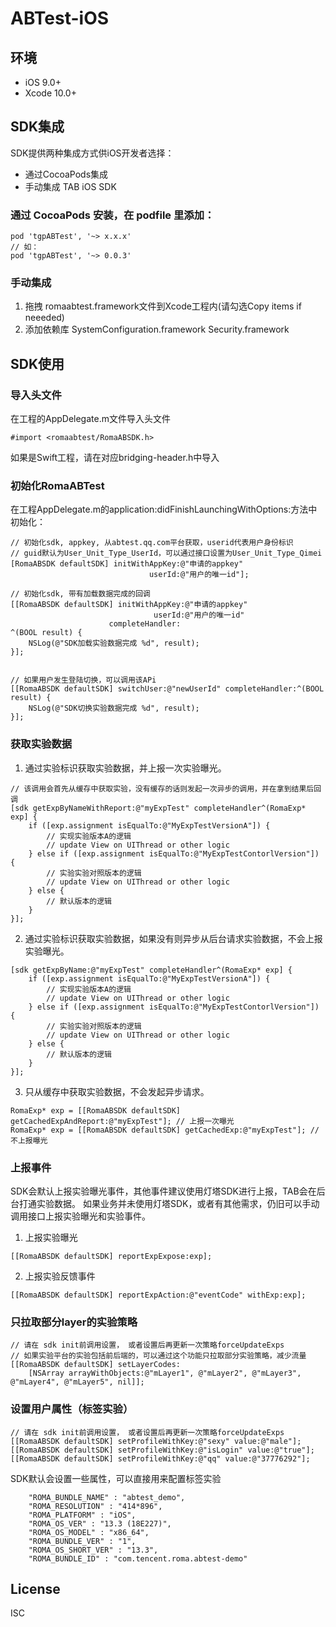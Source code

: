 # ABTest-iOS

## 环境
* iOS 9.0+
* Xcode 10.0+

## SDK集成
SDK提供两种集成方式供iOS开发者选择：
- 通过CocoaPods集成
- 手动集成 TAB iOS SDK 

### 通过 CocoaPods 安装，在 podfile 里添加：

```
pod 'tgpABTest', '~> x.x.x'
// 如：
pod 'tgpABTest', '~> 0.0.3'
```
### 手动集成
1. 拖拽 romaabtest.framework文件到Xcode工程内(请勾选Copy items if neeeded)
2. 添加依赖库 SystemConfiguration.framework Security.framework

## SDK使用

### 导入头文件

在工程的AppDelegate.m文件导入头文件

```
#import <romaabtest/RomaABSDK.h>
```
如果是Swift工程，请在对应bridging-header.h中导入

### 初始化RomaABTest

在工程AppDelegate.m的application:didFinishLaunchingWithOptions:方法中初始化：

```
// 初始化sdk, appkey, 从abtest.qq.com平台获取，userid代表用户身份标识
// guid默认为User_Unit_Type_UserId，可以通过接口设置为User_Unit_Type_Qimei
[RomaABSDK defaultSDK] initWithAppKey:@"申请的appkey" 
                               userId:@"用户的唯一id"]; 

// 初始化sdk, 带有加载数据完成的回调
[[RomaABSDK defaultSDK] initWithAppKey:@"申请的appkey" 
                                userId:@"用户的唯一id"
                      completeHandler:
^(BOOL result) {
    NSLog(@"SDK加载实验数据完成 %d", result);
}];


// 如果用户发生登陆切换，可以调用该APi
[[RomaABSDK defaultSDK] switchUser:@"newUserId" completeHandler:^(BOOL result) {
    NSLog(@"SDK切换实验数据完成 %d", result);
}];
```

### 获取实验数据

1. 通过实验标识获取实验数据，并上报一次实验曝光。

```
// 该调用会首先从缓存中获取实验，没有缓存的话则发起一次异步的调用，并在拿到结果后回调
[sdk getExpByNameWithReport:@"myExpTest" completeHandler^(RomaExp* exp] {
    if ([exp.assignment isEqualTo:@"MyExpTestVersionA"]) {
        // 实现实验版本A的逻辑
        // update View on UIThread or other logic
    } else if ([exp.assignment isEqualTo:@"MyExpTestContorlVersion"]) {
        // 实验实验对照版本的逻辑
        // update View on UIThread or other logic
    } else {
        // 默认版本的逻辑
    }
}];

```

2. 通过实验标识获取实验数据，如果没有则异步从后台请求实验数据，不会上报实验曝光。

```
[sdk getExpByName:@"myExpTest" completeHandler^(RomaExp* exp] {
    if ([exp.assignment isEqualTo:@"MyExpTestVersionA"]) {
        // 实现实验版本A的逻辑
        // update View on UIThread or other logic
    } else if ([exp.assignment isEqualTo:@"MyExpTestContorlVersion"]) {
        // 实验实验对照版本的逻辑
        // update View on UIThread or other logic
    } else {
        // 默认版本的逻辑
    }
}];
```

3. 只从缓存中获取实验数据，不会发起异步请求。

```
RomaExp* exp = [[RomaABSDK defaultSDK] getCachedExpAndReport:@"myExpTest"]; // 上报一次曝光
RomaExp* exp = [[RomaABSDK defaultSDK] getCachedExp:@"myExpTest"]; // 不上报曝光
```

### 上报事件

SDK会默认上报实验曝光事件，其他事件建议使用灯塔SDK进行上报，TAB会在后台打通实验数据。
如果业务并未使用灯塔SDK，或者有其他需求，仍旧可以手动调用接口上报实验曝光和实验事件。

1. 上报实验曝光

```
[[RomaABSDK defaultSDK] reportExpExpose:exp];
```

2. 上报实验反馈事件

```
[[RomaABSDK defaultSDK] reportExpAction:@"eventCode" withExp:exp];
```

### 只拉取部分layer的实验策略

```
// 请在 sdk init前调用设置， 或者设置后再更新一次策略forceUpdateExps
// 如果实验平台的实验包括前后端的，可以通过这个功能只拉取部分实验策略，减少流量
[[RomaABSDK defaultSDK] setLayerCodes:
    [NSArray arrayWithObjects:@"mLayer1", @"mLayer2", @"mLayer3", @"mLayer4", @"mLayer5", nil]];
```

### 设置用户属性（标签实验）

```
// 请在 sdk init前调用设置， 或者设置后再更新一次策略forceUpdateExps
[[RomaABSDK defaultSDK] setProfileWithKey:@"sexy" value:@"male"];
[[RomaABSDK defaultSDK] setProfileWithKey:@"isLogin" value:@"true"];
[[RomaABSDK defaultSDK] setProfileWithKey:@"qq" value:@"37776292"];
```

SDK默认会设置一些属性，可以直接用来配置标签实验

```
    "ROMA_BUNDLE_NAME" : "abtest_demo",
    "ROMA_RESOLUTION" : "414*896",
    "ROMA_PLATFORM" : "iOS",
    "ROMA_OS_VER" : "13.3 (18E227)",
    "ROMA_OS_MODEL" : "x86_64",
    "ROMA_BUNDLE_VER" : "1",
    "ROMA_OS_SHORT_VER" : "13.3",
    "ROMA_BUNDLE_ID" : "com.tencent.roma.abtest-demo"
```

##  License

ISC

